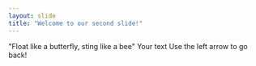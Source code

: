 ```yaml
---
layout: slide
title: "Welcome to our second slide!"
---
```

"Float like a butterfly, sting like a bee"
Your text
Use the left arrow to go back!
